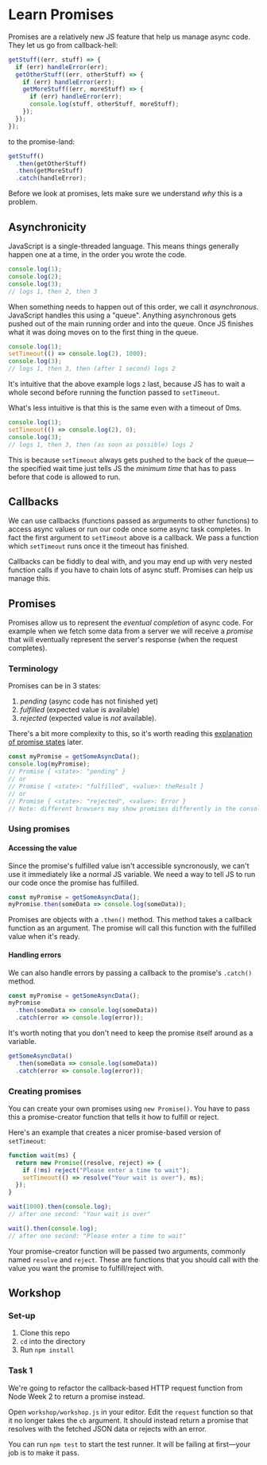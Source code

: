 # Learn Promises

Promises are a relatively new JS feature that help us manage async code. They let us go from callback-hell:

```js
getStuff((err, stuff) => {
  if (err) handleError(err);
  getOtherStuff((err, otherStuff) => {
    if (err) handleError(err);
    getMoreStuff((err, moreStuff) => {
      if (err) handleError(err);
      console.log(stuff, otherStuff, moreStuff);
    });
  });
});
```

to the promise-land:

```js
getStuff()
  .then(getOtherStuff)
  .then(getMoreStuff)
  .catch(handleError);
```

Before we look at promises, lets make sure we understand _why_ this is a problem.

## Asynchronicity

JavaScript is a single-threaded language. This means things generally happen one at a time, in the order you wrote the code.

```javascript
console.log(1);
console.log(2);
console.log(3);
// logs 1, then 2, then 3
```

When something needs to happen out of this order, we call it _asynchronous_. JavaScript handles this using a "queue". Anything asynchronous gets pushed out of the main running order and into the queue. Once JS finishes what it was doing moves on to the first thing in the queue.

```javascript
console.log(1);
setTimeout(() => console.log(2), 1000);
console.log(3);
// logs 1, then 3, then (after 1 second) logs 2
```

It's intuitive that the above example logs `2` last, because JS has to wait a whole second before running the function passed to `setTimeout`.

What's less intuitive is that this is the same even with a timeout of 0ms.

```javascript
console.log(1);
setTimeout(() => console.log(2), 0);
console.log(3);
// logs 1, then 3, then (as soon as possible) logs 2
```

This is because `setTimeout` always gets pushed to the back of the queue—the specified wait time just tells JS the _minimum time_ that has to pass before that code is allowed to run.

## Callbacks

We can use callbacks (functions passed as arguments to other functions) to access async values or run our code once some async task completes. In fact the first argument to `setTimeout` above is a callback. We pass a function which `setTimeout` runs once it the timeout has finished.

Callbacks can be fiddly to deal with, and you may end up with very nested function calls if you have to chain lots of async stuff. Promises can help us manage this.

## Promises

Promises allow us to represent the _eventual completion_ of async code. For example when we fetch some data from a server we will receive a _promise_ that will eventually represent the server's response (when the request completes).

### Terminology

Promises can be in 3 states:

1. _pending_ (async code has not finished yet)
1. _fulfilled_ (expected value is available)
1. _rejected_ (expected value is _not_ available).

There's a bit more complexity to this, so it's worth reading this [explanation of promise states](https://github.com/domenic/promises-unwrapping/blob/master/docs/states-and-fates.md) later.

```javascript
const myPromise = getSomeAsyncData();
console.log(myPromise);
// Promise { <state>: "pending" }
// or
// Promise { <state>: "fulfilled", <value>: theResult }
// or
// Promise { <state>: "rejected", <value>: Error }
// Note: different browsers may show promises differently in the console
```

### Using promises

#### Accessing the value

Since the promise's fulfilled value isn't accessible syncronously, we can't use it immediately like a normal JS variable. We need a way to tell JS to run our code once the promise has fulfilled.

```javascript
const myPromise = getSomeAsyncData();
myPromise.then(someData => console.log(someData));
```

Promises are objects with a `.then()` method. This method takes a callback function as an argument. The promise will call this function with the fulfilled value when it's ready.

#### Handling errors

We can also handle errors by passing a callback to the promise's `.catch()` method.

```javascript
const myPromise = getSomeAsyncData();
myPromise
  .then(someData => console.log(someData))
  .catch(error => console.log(error));
```

It's worth noting that you don't need to keep the promise itself around as a variable.

```javascript
getSomeAsyncData()
  .then(someData => console.log(someData))
  .catch(error => console.log(error));
```

### Creating promises

You can create your own promises using `new Promise()`. You have to pass this a promise-creator function that tells it how to fulfill or reject.

Here's an example that creates a nicer promise-based version of `setTimeout`:

```js
function wait(ms) {
  return new Promise((resolve, reject) => {
    if (!ms) reject("Please enter a time to wait");
    setTimeout(() => resolve("Your wait is over"), ms);
  });
}

wait(1000).then(console.log);
// after one second: "Your wait is over"

wait().then(console.log);
// after one second: "Please enter a time to wait"
```

Your promise-creator function will be passed two arguments, commonly named `resolve` and `reject`. These are functions that you should call with the value you want the promise to fulfill/reject with.

## Workshop

### Set-up

1. Clone this repo
1. `cd` into the directory
1. Run `npm install`

### Task 1

We're going to refactor the callback-based HTTP request function from Node Week 2 to return a promise instead.

Open `workshop/workshop.js` in your editor. Edit the `request` function so that it no longer takes the `cb` argument. It should instead return a promise that resolves with the fetched JSON data or rejects with an error.

You can run `npm test` to start the test runner. It will be failing at first—your job is to make it pass.
